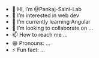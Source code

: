 - 👋 Hi, I’m @Pankaj-Saini-Lab
- 👀 I’m interested in web dev
- 🌱 I’m currently learning Angular
- 💞️ I’m looking to collaborate on ...
- 📫 How to reach me ...
- 😄 Pronouns: ...
- ⚡ Fun fact: ...

<!---
Pankaj-Saini-Lab/Pankaj-Saini-Lab is a ✨ special ✨ repository because its `README.md` (this file) appears on your GitHub profile.
You can click the Preview link to take a look at your changes.
--->
